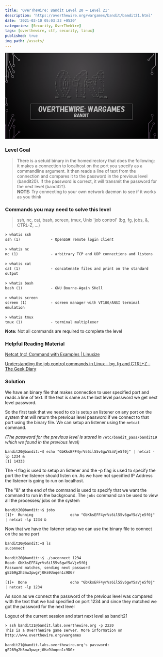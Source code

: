 ```yaml
---
title: 'OverTheWire: Bandit Level 20 → Level 21'
description: 'https://overthewire.org/wargames/bandit/bandit21.html'
date: '2021-03-10 05:03:33 +0530'
categories: [Security, OverTheWire]
tags: [overthewire, ctf, security, linux]
published: true
img_path: /assets/
---
```


![OverTheWire Banner](images/overthewire-banner.png)

### Level Goal

> There is a setuid binary in the homedirectory that does the following: it makes a connection to localhost on the port you specify as a commandline argument. It then reads a line of text from the connection and compares it to the password in the previous level (bandit20). If the password is correct, it will transmit the password for the next level (bandit21).  
> **NOTE:** Try connecting to your own network daemon to see if it works as you think

### Commands you may need to solve this level

> ssh, nc, cat, bash, screen, tmux, Unix 'job control' (bg, fg, jobs, &, CTRL-Z, …)

```
> whatis ssh  
ssh (1)              - OpenSSH remote login client

> whatis nc  
nc (1)               - arbitrary TCP and UDP connections and listens

> whatis cat  
cat (1)              - concatenate files and print on the standard output

> whatis bash  
bash (1)             - GNU Bourne-Again SHell

> whatis screen  
screen (1)           - screen manager with VT100/ANSI terminal emulation

> whatis tmux  
tmux (1)             - terminal multiplexer
```

**Note:** Not all commands are required to complete the level

### Helpful Reading Material

[Netcat (nc) Command with Examples \| Linuxize](https://linuxize.com/post/netcat-nc-command-with-examples/)

[Understanding the job control commands in Linux – bg, fg and CTRL+Z – The Geek Diary](https://www.thegeekdiary.com/understanding-the-job-control-commands-in-linux-bg-fg-and-ctrlz/)

### Solution

We have an binary file that makes connection to user specified port and reads a line of text. If the text is same as the last level password we get next level password.

So the first task that we need to do is setup an listener on any port on the system that will return the previous level password if we connect to that port using the binary file. We can setup an listener using the `netcat` command.

_(The password for the previous level is stored in_ `/etc/bandit_pass/bandit19` _which we found in the previous level)_

```
bandit20@bandit:~$ echo "GbKksEFF4yrVs6il55v6gwY5aVje5f0j" | netcat -lp 1234 &  
[1] 14333
```

The -l flag is used to setup an listener and the -p flag is used to specify the port the the listener should listen on. As we have not specified IP Address the listener is going to run on localhost.

The "&" at the end of the command is used to specify that we want the command to run in the background. The `jobs` command can be used to view all the processes/ jobs on the system

```
bandit20@bandit:~$ jobs  
[1]+  Running                 echo "GbKksEFF4yrVs6il55v6gwY5aVje5f0j" | netcat -lp 1234 &
```

Now that we have the listener setup we can use the binary file to connect on the same port

```
bandit20@bandit:~$ ls  
suconnect

bandit20@bandit:~$ ./suconnect 1234  
Read: GbKksEFF4yrVs6il55v6gwY5aVje5f0j  
Password matches, sending next password  
gE269g2h3mw3pwgrj0Ha9Uoqen1c9DGr  

[1]+  Done                    echo "GbKksEFF4yrVs6il55v6gwY5aVje5f0j" | netcat -lp 1234
```

As soon as we connect the password of the previous level was compared with the text that we had specified on port 1234 and since they matched we got the password for the next level

Logout of the current session and start next level as bandit21

```
> ssh bandit21@bandit.labs.overthewire.org -p 2220
This is a OverTheWire game server. More information on http://www.overthewire.org/wargames

bandit21@bandit.labs.overthewire.org's password: gE269g2h3mw3pwgrj0Ha9Uoqen1c9DGr
```